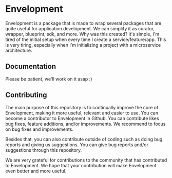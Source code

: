 # Envelopment

Envelopment is a package that is made to wrap several packages that are quite useful for application development. We can simplify it as curator, wrapper, blueprint, sdk, and more. Why was this created? it's simple, I'm tired of the initial setup when every time I create a service/feature/app. This is very tiring, especially when I'm initializing a project with a microservice architecture.

## Documentation

Please be patient, we'll work on it asap :)

## Contributing

The main purpose of this repository is to continually improve the core of Envelopment, making it more useful, relevant and easier to use. You can become a contributor to Envelopment in Github. You can contribute likes bug fixes, feature additions, and/or improvements. We recommend to focus on bug fixes and improvements.

Besides that, you can also contribute outside of coding such as doing bug reports and giving us suggestions. You can give bug reports and/or suggestions through this repository.

We are very grateful for contributions to the community that has contributed to Envelopment. We hope that your contribution will make Envelopment even better and more useful.